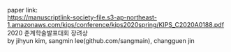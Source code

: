 paper link: <br>
https://manuscriptlink-society-file.s3-ap-northeast-1.amazonaws.com/kips/conference/kips2020spring/KIPS_C2020A0188.pdf  <br>
2020 춘계학술발표대회 장려상  <br>
              by jihyun kim, sangmin lee(github.com/sangmain), changguen jin 
